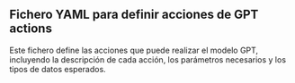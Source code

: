 ## Fichero YAML para definir acciones de GPT actions
Este fichero define las acciones que puede realizar el modelo GPT, incluyendo la descripción de cada acción, los parámetros necesarios y los tipos de datos esperados.